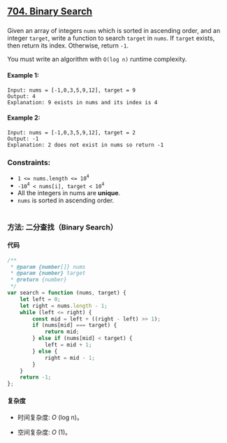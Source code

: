 ## [704. Binary Search](https://leetcode.com/problems/binary-search/)

###

Given an array of integers `nums` which is sorted in ascending order, and an integer `target`, write a function to search `target` in `nums`. If `target` exists, then return its index. Otherwise, return `-1`.

You must write an algorithm with `O(log n)` runtime complexity.

#### Example 1:

```
Input: nums = [-1,0,3,5,9,12], target = 9
Output: 4
Explanation: 9 exists in nums and its index is 4
```

#### Example 2:

```
Input: nums = [-1,0,3,5,9,12], target = 2
Output: -1
Explanation: 2 does not exist in nums so return -1
```

### Constraints:

-   `1 <= nums.length <= 10`<sup>`4`</sup>
-   `-10`<sup>`4`</sup>` < nums[i], target < 10`<sup>`4`</sup>
-   All the integers in nums are **unique**.
-   `nums` is sorted in ascending order.

#

### 方法: 二分查找（Binary Search）

#### 代码

```JavaScript []
/**
 * @param {number[]} nums
 * @param {number} target
 * @return {number}
 */
var search = function (nums, target) {
    let left = 0;
    let right = nums.length - 1;
    while (left <= right) {
        const mid = left + ((right - left) >> 1);
        if (nums[mid] === target) {
            return mid;
        } else if (nums[mid] < target) {
            left = mid + 1;
        } else {
            right = mid - 1;
        }
    }
    return -1;
};
```

#### 复杂度

-   时间复杂度: _O_ (log n)。

-   空间复杂度: _O_ (1)。
